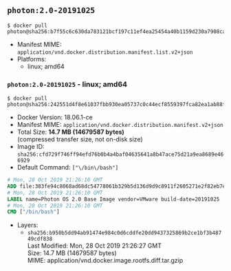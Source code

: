## `photon:2.0-20191025`

```console
$ docker pull photon@sha256:b7f55c6c630da783121bcf197c11ef4ea25454a40b1159d230a7908ca77c568b
```

-	Manifest MIME: `application/vnd.docker.distribution.manifest.list.v2+json`
-	Platforms:
	-	linux; amd64

### `photon:2.0-20191025` - linux; amd64

```console
$ docker pull photon@sha256:242551d4f8e61037fbb930ea05737c0c44ecf8559397fca82ea1ab88f7b7366f
```

-	Docker Version: 18.06.1-ce
-	Manifest MIME: `application/vnd.docker.distribution.manifest.v2+json`
-	Total Size: **14.7 MB (14679587 bytes)**  
	(compressed transfer size, not on-disk size)
-	Image ID: `sha256:cfd729f746ff94efd76b0b4a4baf04635641a8b47ace75d21a9ea8689e466929`
-	Default Command: `["\/bin\/bash"]`

```dockerfile
# Mon, 28 Oct 2019 21:26:10 GMT
ADD file:383fe94c8068ad68dc54778061b329b5d136d9d9c8911f2605271e2f82eb7e1a in / 
# Mon, 28 Oct 2019 21:26:10 GMT
LABEL name=Photon OS 2.0 Base Image vendor=VMware build-date=20191025
# Mon, 28 Oct 2019 21:26:10 GMT
CMD ["/bin/bash"]
```

-	Layers:
	-	`sha256:b950b5dd94ab91474e984c0d6cddfe20dd9437325869b2ce1bf3b48749cdf838`  
		Last Modified: Mon, 28 Oct 2019 21:26:27 GMT  
		Size: 14.7 MB (14679587 bytes)  
		MIME: application/vnd.docker.image.rootfs.diff.tar.gzip
